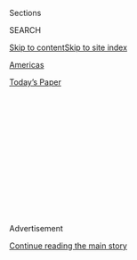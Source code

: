 <div id="app">

<div>

<div>

<div>

<div class="NYTAppHideMasthead css-1q2w90k e1suatyy0">

<div class="section css-ui9rw0 e1suatyy2">

<div class="css-eph4ug er09x8g0">

<div class="css-6n7j50">

</div>

<span class="css-1dv1kvn">Sections</span>

<div class="css-10488qs">

<span class="css-1dv1kvn">SEARCH</span>

</div>

[Skip to content](#site-content)[Skip to site
index](#site-index)

</div>

<div id="masthead-section-label" class="css-1wr3we4 eaxe0e00">

[Americas](https://www.nytimes.com/section/world/americas)

</div>

<div class="css-10698na e1huz5gh0">

</div>

</div>

<div id="masthead-bar-one" class="section hasLinks css-15hmgas e1csuq9d3">

<div class="css-uqyvli e1csuq9d0">

</div>

<div class="css-1uqjmks e1csuq9d1">

</div>

<div class="css-9e9ivx">

[](https://myaccount.nytimes.com/auth/login?response_type=cookie&client_id=vi)

</div>

<div class="css-1bvtpon e1csuq9d2">

[Today’s
Paper](https://www.nytimes.com/section/todayspaper)

</div>

</div>

</div>

</div>

<div data-aria-hidden="false">

<div id="site-content" data-role="main">

<div>

<div class="css-1aor85t" style="opacity:0.000000001;z-index:-1;visibility:hidden">

<div class="css-1hqnpie">

<div class="css-epjblv">

<span class="css-17xtcya">[Americas](/section/world/americas)</span><span class="css-x15j1o">|</span><span class="css-fwqvlz">After
Trump’s Win, an Anxious Mexico Asks: What’s
Next?</span>

</div>

<div class="css-k008qs">

<div class="css-1iwv8en">

<span class="css-18z7m18"></span>

<div>

</div>

</div>

<span class="css-1n6z4y">https://nyti.ms/2eyLYFK</span>

<div class="css-1705lsu">

<div class="css-4xjgmj">

<div class="css-4skfbu" data-role="toolbar" data-aria-label="Social Media Share buttons, Save button, and Comments Panel with current comment count" data-testid="share-tools">

  - 
  - 
  - 
  - 
    
    <div class="css-6n7j50">
    
    </div>

  - 

</div>

</div>

</div>

</div>

</div>

</div>

<div class="css-13pd83m">

</div>

<div id="top-wrapper" class="css-1sy8kpn">

<div id="top-slug" class="css-l9onyx">

Advertisement

</div>

[Continue reading the main
story](#after-top)

<div class="ad top-wrapper" style="text-align:center;height:100%;display:block;min-height:250px">

<div id="top" class="place-ad" data-position="top" data-size-key="top">

</div>

</div>

<div id="after-top">

</div>

</div>

<div id="sponsor-wrapper" class="css-1hyfx7x">

<div id="sponsor-slug" class="css-19vbshk">

Supported by

</div>

[Continue reading the main
story](#after-sponsor)

<div id="sponsor" class="ad sponsor-wrapper" style="text-align:center;height:100%;display:block">

</div>

<div id="after-sponsor">

</div>

</div>

<div class="css-1vkm6nb ehdk2mb0">

# After Trump’s Win, an Anxious Mexico Asks: What’s Next?

</div>

<div class="css-79elbk" data-testid="photoviewer-wrapper">

<div class="css-z3e15g" data-testid="photoviewer-wrapper-hidden">

</div>

<div class="css-1a48zt4 ehw59r15" data-testid="photoviewer-children">

![<span class="css-16f3y1r e13ogyst0" data-aria-hidden="true">A fence
separating Mexico and the United States, in Tijuana, Mexico. During his
campaign, Donald J. Trump vowed to deport millions of immigrants and
build a wall along the entirety of the
border.</span><span class="css-cnj6d5 e1z0qqy90" itemprop="copyrightHolder"><span class="css-1ly73wi e1tej78p0">Credit...</span><span><span>Jorge
Duenes/Reuters</span></span></span>](https://static01.nyt.com/images/2016/11/15/world/15Mexico3/15Mexico3-articleLarge.jpg?quality=75&auto=webp&disable=upscale)

</div>

</div>

<div class="css-xt80pu e12qa4dv0">

<div class="css-18e8msd">

<div class="css-vp77d3 epjyd6m0">

<div class="css-1baulvz">

By [<span class="css-1baulvz last-byline" itemprop="name">Azam
Ahmed</span>](http://www.nytimes.com/by/azam-ahmed)

</div>

</div>

  - Nov. 14,
    2016

  - 
    
    <div class="css-4xjgmj">
    
    <div class="css-d8bdto" data-role="toolbar" data-aria-label="Social Media Share buttons, Save button, and Comments Panel with current comment count" data-testid="share-tools">
    
      - 
      - 
      - 
      - 
        
        <div class="css-6n7j50">
        
        </div>
    
      - 
    
    </div>
    
    </div>

</div>

<div class="css-tk9fsr">

[Leer en
español](http://www.nytimes.com/es/2016/11/15/despues-de-la-victoria-de-trump-mexico-se-pregunta-ahora-que/ "Read in Spanish")

</div>

</div>

<div class="section meteredContent css-1r7ky0e" name="articleBody" itemprop="articleBody">

<div class="css-1fanzo5 StoryBodyCompanionColumn">

<div class="css-53u6y8">

MEXICO CITY — Ever since the election of Donald J. Trump to the American
presidency, Juan Pardinas, a Mexican academic, has been thinking back to
his childhood.

Specifically, the Cold War era, when his days as a young boy were filled
with a medium-grade anxiety that the Russians might incite a nuclear war
that could devastate North America.

“It’s the same feeling of uncertainty,” said Mr. Pardinas, a graduate of
the London School of Economics whose work on anti-corruption legislation
has been roundly praised in Mexico. “The feeling that politics has
become a source of bitterness, anguish and uncertainty is really sad.”

Clouds have descended over Mexico, miring it in a state of [anguish and
paralysis](http://www.nytimes.com/2016/11/10/world/americas/mexico-donald-trump-peso.html)
after the election of Mr. Trump to the highest office in the world. They
are clouds of uncertainty and fear, of self-doubt and insecurity. There
were even actual storm clouds hanging over the capital in recent days, a
literal echo of the nation’s state of mind.

</div>

</div>

<div class="css-1fanzo5 StoryBodyCompanionColumn">

<div class="css-53u6y8">

“This may not affect people on the top of our country, but it can only
mean bad news for us merchants and lower, working-class people in
Mexico,” said Claudia Rivera, a street vendor who owns a food cart in
Mexico City.

Outside of concerns about the election, violence has been soaring to
levels not seen since the start of the drug war a decade ago. And
corruption and a loss of faith in the political leadership had already
plunged the nation into a state of gloom. Now, the loss for many is
external, too.

“A lot of people see the U.S. as a beacon of freedom, as something to
aspire to,” said Mr. Pardinas, who works on legislation and economic
competitiveness. “But what happens when you lose a role model, the role
model of a nation? Now all of us who admired the U.S. are having second
thoughts.”

For most Mexicans, the American election has been a [grim exercise in
self-perception](http://www.nytimes.com/2016/05/23/world/americas/donald-trump-mexico.html).
Mr. Trump, a candidate who called Mexican immigrants “rapists” and
criminals, vowing to deport millions and build a wall to keep others
out, has stoked long-held insecurities in Mexico over sovereignty and
[respect from its northern
neighbor](http://www.nytimes.com/2016/09/01/world/americas/trump-mexico-pena-nieto-reaction.html).
And his victory was seen by some as validating the perception that
Americans, or at least half of them, see Mexico through a knot of
stereotypes.

Never mind that Mexico’s [rich
culture](http://www.nytimes.com/2016/08/24/world/americas/mexico-culture-art-fashion.html?_r=0)
and cuisine, its art and film, are having a [global
moment](http://www.nytimes.com/interactive/2016/01/07/travel/places-to-visit.html?_r=0),
Mexicans say. Or that a wall between the two countries these days might
actually keep more Mexicans in the United States than out, given the
recent research showing [more Mexicans are returning
home](http://www.nytimes.com/2015/11/20/us/more-mexican-immigrants-leaving-us-than-entering-report-finds.html)
than leaving to seek opportunity in America.

</div>

</div>

<div class="css-1fanzo5 StoryBodyCompanionColumn">

<div class="css-53u6y8">

“We are really in need of some reassurance,” said Mr. Pardinas, echoing
the sentiment of dozens interviewed in the wake of Mr. Trump’s election.
“But you need political leadership for that, and we are short on those
attributes.”

President Enrique Peña Nieto and his administration have adopted a
diplomatic and hopeful posture toward Mr. Trump’s presidency.

In a statement after the election, Mr. Peña Nieto said the results “open
a new chapter in the relationship between Mexico and the United States,
which will imply a change, a challenge, but also, it’s necessary to say,
a big opportunity.”

He was sure, he said, that the relationship would be one of “trust and
mutual respect” that would “build prosperity” for both countries. He
also recounted that he had congratulated Mr. Trump by phone earlier and
that the men had discussed the possibility of meeting again in the
coming months “to define, with total clarity, the course that the
relationship between the two countries will have to take.”

However, behind the scenes, there was a deep worry regarding the
transition, most immediately the possibility of mass deportations of
Mexicans living in the United States.

</div>

</div>

<div class="css-79elbk" data-testid="photoviewer-wrapper">

<div class="css-z3e15g" data-testid="photoviewer-wrapper-hidden">

</div>

<div class="css-1a48zt4 ehw59r15" data-testid="photoviewer-children">

![<span class="css-16f3y1r e13ogyst0" data-aria-hidden="true">President
Enrique Peña Nieto of Mexico has adopted a diplomatic and hopeful
posture toward an impending Trump
presidency.</span><span class="css-cnj6d5 e1z0qqy90" itemprop="copyrightHolder"><span class="css-1ly73wi e1tej78p0">Credit...</span><span>Carlos
Jasso/Reuters</span></span>](https://static01.nyt.com/images/2016/11/15/world/15Mexico2/15Mexico2-articleLarge.jpg?quality=75&auto=webp&disable=upscale)

</div>

</div>

<div class="css-1fanzo5 StoryBodyCompanionColumn">

<div class="css-53u6y8">

The Foreign Ministry called back all the Mexican consuls general serving
in the United States for meetings to discuss how to respond to the
incoming administration. Other consular offices issued requests for
Mexicans to report harassment or assaults, as anger stirred by Mr.
Trump’s ascendance has turned into [racial
threats](http://www.nytimes.com/2016/11/12/us/reports-of-bias-based-attacks-tick-upward-after-election.html)
and violence in parts of America. Meanwhile, the government has already
expressed a willingness to renegotiate parts of the North American Free
Trade Agreement.

</div>

</div>

<div class="css-1fanzo5 StoryBodyCompanionColumn">

<div class="css-53u6y8">

But to some, Mr. Peña Nieto’s statement seemed a [missed
opportunity](http://www.nytimes.com/2016/09/01/world/americas/trump-mexico-pena-nieto-reaction.html)
to address the [injury that many Mexicans still
feel](http://www.nytimes.com/2016/09/08/world/americas/mexico-finance-minister-luis-videgaray-resigns.html)
by Mr. Trump’s anti-Mexican stance and the broad concerns about his
threats regarding trade between the two nations.

Armando Ríos Piter, an opposition senator representing the state of
Guerrero, said that after enduring Mr. Trump’s hostile discourse for a
year and a half, Mexicans deserved a more robust response from their
president.

“It was a very light response to a very dangerous threat,” he said.

As Mr. Trump prepared to take office, he continued, Mexico needs to
establish its position regarding the United States wall with “firmness,
clarity and dignity.”

Instead, “we are left with a politically light position that doesn’t say
anything,” he said. “We can’t settle for a statement that says, ‘I spoke
with Trump.’”

In September, in anticipation of a possible Trump victory, Mr. Ríos
submitted bills that would strengthen Mexico’s hand. The bills, which
have languished in the Senate, would allow the government to penalize
American investments in Mexico should Mr. Trump follow through on his
promises to tax or block remittances by Mexicans in the United States to
finance his proposed border wall.

The legislation would also make it explicitly illegal for the Mexican
federal government to finance anything that could be interpreted as a
border wall, and it stipulated that if the United States decided to pull
out of Nafta, as Mr. Trump has threatened, the Mexican legislature would
review the dozens of agreements and treaties that govern the bilateral
relationship.

In truth, the Mexican government is in a difficult place. Some Mexicans
say their leaders must be careful not to antagonize the new president of
the United States with their own incendiary comments, given the economic
importance America holds in Mexico.

</div>

</div>

<div class="css-1fanzo5 StoryBodyCompanionColumn">

<div class="css-53u6y8">

“It is worrying and frightening to know that the loud guy holding a
stick in his hand, saying he is coming to get you, to beat you up, is
actually in power to do so now,” said Leticia Vega, a Mexican lawyer.

Business leaders, meanwhile, have begun the process of normalizing Mr.
Trump’s presidency. Though most executives have adopted a wait-and-see
approach, they are continuing with business as usual.

“Sometimes the rhetoric is very different from the actual business of
governing,” said Alejandro Ramirez, the head of the largest business
consortium in Mexico and the chief executive of Cinépolis, which runs
movie theaters across the Americas. “When you have to face the reality
of governing you have to look much deeper into the facts, to see whether
what you are proposing makes sense.”

Mr. Ramirez buys $40 million worth of goods from the United States every
year to run his cinemas, from popcorn and nacho cheese to audio
equipment. If free trade were upended, those purchases might be made
from other countries, he said.

Few thought a Trump presidency was possible. Now most are banking on a
stark difference between Candidate Trump and President Trump, meaning
that he will not be as harsh on Mexico as promised. Business consortiums
and trade interest groups have taken a proactive stance on engaging the
president-elect.

“If the Mexican government is smart about this, if they anticipate
correctly the concerns of the incoming administration, they can build an
agenda to which the Trump administration can respond,” said Duncan Wood,
the director of the Mexico Institute at the Wilson Center, which
promotes relations between the United States and Mexico through
research. “The immediate reaction I got from board members is that this
is the moment for us to actually engage.”

For some, though, Mexico’s own problems loomed larger than a Trump
presidency.

“The problems that we have generated here, in Mexico, ourselves are far
more worrisome and immediate,” said Juan de la Vega, 42, a lawyer who
has a brother living illegally in San Francisco. “Those are the ones I
worry about the most because they affect my life directly, like the
stagnant economy, corruption and insecurity.”

“In the grand scale of things, we as Mexicans know how to accept, assume
and transcend this Trump thing,” he added.

</div>

</div>

</div>

<div>

</div>

<div>

</div>

<div>

</div>

<div>

<div id="bottom-wrapper" class="css-1ede5it">

<div id="bottom-slug" class="css-l9onyx">

Advertisement

</div>

[Continue reading the main
story](#after-bottom)

<div id="bottom" class="ad bottom-wrapper" style="text-align:center;height:100%;display:block;min-height:90px">

</div>

<div id="after-bottom">

</div>

</div>

</div>

</div>

</div>

## Site Index

<div>

</div>

## Site Information Navigation

  - [© <span>2020</span> <span>The New York Times
    Company</span>](https://help.nytimes.com/hc/en-us/articles/115014792127-Copyright-notice)

<!-- end list -->

  - [NYTCo](https://www.nytco.com/)
  - [Contact
    Us](https://help.nytimes.com/hc/en-us/articles/115015385887-Contact-Us)
  - [Work with us](https://www.nytco.com/careers/)
  - [Advertise](https://nytmediakit.com/)
  - [T Brand Studio](http://www.tbrandstudio.com/)
  - [Your Ad
    Choices](https://www.nytimes.com/privacy/cookie-policy#how-do-i-manage-trackers)
  - [Privacy](https://www.nytimes.com/privacy)
  - [Terms of
    Service](https://help.nytimes.com/hc/en-us/articles/115014893428-Terms-of-service)
  - [Terms of
    Sale](https://help.nytimes.com/hc/en-us/articles/115014893968-Terms-of-sale)
  - [Site
    Map](https://spiderbites.nytimes.com)
  - [Help](https://help.nytimes.com/hc/en-us)
  - [Subscriptions](https://www.nytimes.com/subscription?campaignId=37WXW)

</div>

</div>

</div>

</div>
